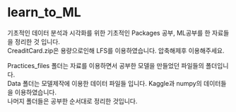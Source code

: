 # learn_to_ML

기초적인 데이터 분석과 시각화를 위한 기초적인 Packages 공부, ML공부를 한 자료들을 정리한 것 입니다.  
CreaditCard.zip은 용량으로인해 LFS를 이용하였습니다. 압축해제후 이용해주세요.  

Practices_files 폴더는 자료를 이용하면서 공부한 모델을 만들었던 파일들의 폴더입니다.  
Data 폴더는 모델제작에 이용한 데이터 파일들 입니다. Kaggle과 numpy의 데이터들을 이용하였습니다.  
나머지 폴더들은 공부한 순서대로 정리한 것입니다.
